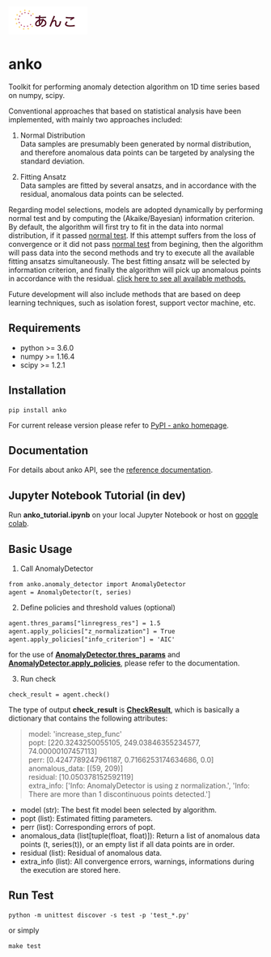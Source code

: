 ![](docs/anko_logo.png)
# anko
Toolkit for performing anomaly detection algorithm on 1D time series based on numpy, scipy.

Conventional approaches that based on statistical analysis have been implemented, with mainly two approaches included:
1. Normal Distribution  
Data samples are presumably been generated by normal distribution, and therefore anomalous data points can be targeted by analysing the standard deviation.  

2. Fitting Ansatz  
Data samples are fitted by several ansatzs, and in accordance with the residual, anomalous data points can be selected. 

Regarding model selections, models are adopted dynamically by performing normal test and by computing the (Akaike/Bayesian) information criterion.
By default, the algorithm will first try to fit in the data into normal distribution, if it passed [normal test](https://docs.scipy.org/doc/scipy/reference/generated/scipy.stats.normaltest.html).
If this attempt suffers from the loss of convergence or it did not pass [normal test](https://docs.scipy.org/doc/scipy/reference/generated/scipy.stats.normaltest.html) from begining, 
then the algorithm will pass data into the second methods and try to execute all the available fitting ansatzs simultaneously. 
The best fitting ansatz will be selected by information criterion, and finally the algorithm will pick up anomalous points in accordance with the residual.
[click here to see all available methods.](https://tanlin2013.github.io/anko/build/html/anko.html#anko.anomaly_detector.AnomalyDetector.models)   

Future development will also include methods that are based on deep learning techniques, such as isolation forest, support vector machine, etc.

## Requirements
* python >= 3.6.0
* numpy >= 1.16.4
* scipy >= 1.2.1

## Installation 
```
pip install anko
```
For current release version please refer to [PyPI - anko homepage](https://pypi.org/project/anko/).

## Documentation
For details about anko API, see the [reference documentation](https://tanlin2013.github.io/anko/index.html).

## Jupyter Notebook Tutorial (in dev)
Run **anko_tutorial.ipynb** on your local Jupyter Notebook or host on [google colab](https://colab.research.google.com/github/tanlin2013/anko/blob/master/anko_tutorial.ipynb).

## Basic Usage
1. Call AnomalyDetector
```
from anko.anomaly_detector import AnomalyDetector  
agent = AnomalyDetector(t, series)
```

2. Define policies and threshold values (optional)
```
agent.thres_params["linregress_res"] = 1.5  
agent.apply_policies["z_normalization"] = True  
agent.apply_policies["info_criterion"] = 'AIC'
```
for the use of [**AnomalyDetector.thres_params**](https://tanlin2013.github.io/anko/build/html/anko.html#anko.anomaly_detector.AnomalyDetector.thres_params) 
and [**AnomalyDetector.apply_policies**](https://tanlin2013.github.io/anko/build/html/anko.html#anko.anomaly_detector.AnomalyDetector.apply_policies), 
please refer to the documentation.

3. Run check
```
check_result = agent.check()
```

The type of output **check_result** is [**CheckResult**](https://tanlin2013.github.io/anko/build/html/anko.html#anko.anomaly_detector.CheckResult), which is basically a dictionary that contains the following attributes:
> model: 'increase_step_func'  
> popt: [220.3243250055105, 249.03846355234577, 74.00000107457113]  
> perr: [0.4247789247961187, 0.7166253174634686, 0.0]  
> anomalous_data: [(59, 209)]  
> residual: [10.050378152592119]  
> extra_info: ['Info: AnomalyDetector is using z normalization.', 'Info: There are more than 1 discontinuous points detected.']        

* model (str): The best fit model been selected by algorithm.
* popt (list): Estimated fitting parameters. 
* perr (list): Corresponding errors of popt.
* anomalous_data (list\[tuple(float, float)\]): Return a list of anomalous data points (t, series(t)), or an empty list if all data points are in order. 
* residual (list): Residual of anomalous data.
* extra_info (list): All convergence errors, warnings, informations during the execution are stored here.


## Run Test
```
python -m unittest discover -s test -p 'test_*.py'
```
or simply
```
make test
```